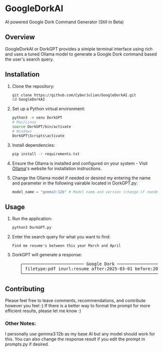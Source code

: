 # GoogleDorkAI
AI powered Google Dork Command Generator (Still in Beta)

## Overview

GoogleDorkAI or DorkGPT provides a simiple terminal interface using rich and uses a tuned Ollama model to generate a Google Dork command based the user's search query.

## Installation

1. Clone the repository:
   ```bash
   git clone https://github.com/CyberJulian/GoogleDorkAI.git
   cd GoogleDorkAI
   ```
2. Set up a Python virtual environment:
   ```bash
   python3 -m venv DorkGPT
   # Mac/Linux
   source DorkGPT/bin/activate
   # Windows
   DorkGPT\Scripts\activate
   ```
3. Install dependencies:
   ```bash
   pip install -r requirements.txt
   ```
4. Ensure the Ollama is installed and configured on your system - Visit [Ollama](https://ollama.com)'s website for installation instructions.

5. Change the Ollama model if needed or desired my entering the name and parameter in the following vairable located in DorkGPT.py:
   ```python
   model_name = "gemma3:12b" # Model name and version (change if needed)
   ```

## Usage
1. Run the application:
   ```bash
   python3 DorkGPT.py
   ```
2. Enter the search query for what you want to find:
   ```
   Find me resume's between this year March and April
   ```
3. DorkGPT will generate a response:
   <pre>
   &#32;&#32;&#32;╭──────────────────────── Google Dork ─────────────────────────╮  
   &#32;&#32;&#32;│ filetype:pdf inurl:resume after:2025-03-01 before:2025-04-30 │  
   &#32;&#32;&#32;╰──────────────────────────────────────────────────────────────╯
   </pre>

## Contributing
Please feel free to leave comments, recommendations, and contribute however you feel :)
If there is a better way to format the prompt for more efficient results, please let me know :)

### Other Notes:
I personally use gemma3:12b as my base AI but any model should work for this. You can also change the response result if you edit the prompt in prompts.py if desired.
